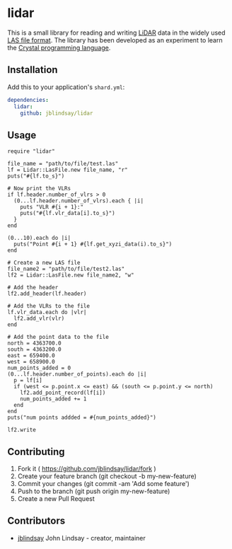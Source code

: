 # lidar

This is a small library for reading and writing [LiDAR](https://en.wikipedia.org/wiki/Lidar) data in the widely used [LAS file format](http://www.asprs.org/committee-general/laser-las-file-format-exchange-activities.html). The library has been developed as an experiment to learn the [Crystal programming language](http://crystal-lang.org/).

## Installation


Add this to your application's `shard.yml`:

```yaml
dependencies:
  lidar:
    github: jblindsay/lidar
```


## Usage


```crystal
require "lidar"

file_name = "path/to/file/test.las"
lf = Lidar::LasFile.new file_name, "r"
puts("#{lf.to_s}")

# Now print the VLRs
if lf.header.number_of_vlrs > 0
  (0...lf.header.number_of_vlrs).each { |i|
    puts "VLR #{i + 1}:"
    puts("#{lf.vlr_data[i].to_s}")
  }
end

(0...10).each do |i|
  puts("Point #{i + 1} #{lf.get_xyzi_data(i).to_s}")
end

# Create a new LAS file
file_name2 = "path/to/file/test2.las"
lf2 = Lidar::LasFile.new file_name2, "w"

# Add the header
lf2.add_header(lf.header)

# Add the VLRs to the file
lf.vlr_data.each do |vlr|
  lf2.add_vlr(vlr)
end

# Add the point data to the file
north = 4363700.0
south = 4363200.0
east = 659400.0
west = 658900.0
num_points_added = 0
(0...lf.header.number_of_points).each do |i|
  p = lf[i]
  if (west <= p.point.x <= east) && (south <= p.point.y <= north)
    lf2.add_point_record(lf[i])
    num_points_added += 1
  end
end
puts("num points addded = #{num_points_added}")

lf2.write
```


<!-- TODO: Write usage instructions here -->

<!-- ## Development

TODO: Write development instructions here -->

## Contributing

1. Fork it ( https://github.com/jblindsay/lidar/fork )
2. Create your feature branch (git checkout -b my-new-feature)
3. Commit your changes (git commit -am 'Add some feature')
4. Push to the branch (git push origin my-new-feature)
5. Create a new Pull Request

## Contributors

- [jblindsay](https://github.com/jblindsay) John Lindsay - creator, maintainer
